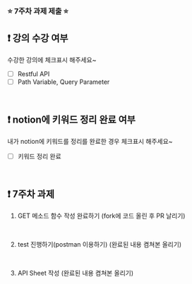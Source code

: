 ### ⭐️ 7주차 과제 제출 ⭐️

## ❗️ 강의 수강 여부
수강한 강의에 체크표시 해주세요~

- [ ] Restful API
- [ ] Path Variable, Query Parameter

<br>

## ❗️ notion에 키워드 정리 완료 여부
내가 notion에 키워드를 정리를 완료한 경우 체크표시 해주세요~

- [ ] 키워드 정리 완료

<br>

## ❗️ 7주차 과제
1. GET 메소드 함수 작성 완료하기
   (fork에 코드 올린 후 PR 날리기)
   
<br/>

2. test 진행하기(postman 이용하기)
   (완료된 내용 켬쳐본 올리기)

<br/>

3. API Sheet 작성
   (완료된 내용 켬쳐본 올리기)
  

<br/>
